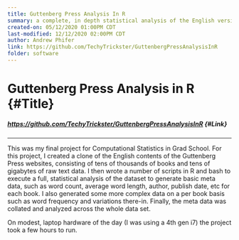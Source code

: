 ```yaml
---
title: Guttenberg Press Analysis In R
summary: a complete, in depth statistical analysis of the English version of the Guttenberg Press
created-on: 05/12/2020 01:00PM CDT
last-modified: 12/12/2020 02:00PM CDT
author: Andrew Phifer
link: https://github.com/TechyTrickster/GuttenbergPressAnalysisInR
folder: software
---
```


# Guttenberg Press Analysis in R {#Title}
##### https://github.com/TechyTrickster/GuttenbergPressAnalysisInR {#Link}
---

This was my final project for Computational Statistics in Grad School.  For this project, I created a clone of the English contents of the Guttenberg Press websites, consisting of tens of thousands of books and tens of gigabytes of raw text data.  I then wrote a number of scripts in R and bash to execute a full, statistical analysis of the dataset to generate basic meta data, such as word count, average word length, author, publish date, etc for each book.  I also generated some more complex data on a per book basis such as word frequency and variations there-in.  Finally, the meta data was collated and analyzed across the whole data set.

On modest, laptop hardware of the day (I was using a 4th gen i7) the project took a few hours to run.